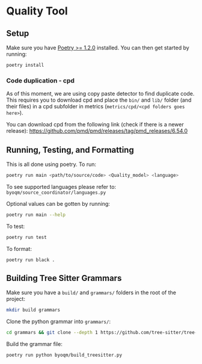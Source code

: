 # Quality Tool

## Setup

Make sure you have [Poetry >= 1.2.0](https://python-poetry.org/docs/) installed.
You can then get started by running:

```sh
poetry install
```

### Code duplication - cpd

As of this moment, we are using copy paste detector to find duplicate code.
This requires you to download cpd and place the `bin/` and `lib/` folder (and their files) in a cpd subfolder in metrics (`metrics/cpd/<cpd folders goes here>`).

You can download cpd from the following link (check if there is a newer release): https://github.com/pmd/pmd/releases/tag/pmd_releases/6.54.0

## Running, Testing, and Formatting

This is all done using poetry. To run:

```sh
poetry run main <path/to/source/code> <Quality_model> <language>
```

To see supported languages please refer to: `byoqm/source_coordinator/languages.py`

Optional values can be gotten by running:

```sh
poetry run main --help
```

To test:

```sh
poetry run test
```

To format:

```
poetry run black .
```


## Building Tree Sitter Grammars

Make sure you have a `build/` and `grammars/` folders in the root of the project:

```sh
mkdir build grammars
```

Clone the python grammar into `grammars/`:


```sh
cd grammars && git clone --depth 1 https://github.com/tree-sitter/tree-sitter-python && git clone --depth 1 https://github.com/tree-sitter/tree-sitter-c-sharp && git clone --depth 1 https://github.com/tree-sitter/tree-sitter-java && cd -
```

Build the grammar file:

```sh
poetry run python byoqm/build_treesitter.py
```
